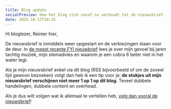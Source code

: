```yaml
---
title: Blog update
socialPreview: Hoe het blog zich vanaf nu verhoudt tot de nieuwsbrief.
date: 2025-10-17T10:25
---
```


Hi bloglezer, Reinier hier,

De nieuwsbrief is inmiddels weer opgestart en de verkiezingen staan voor de deur. In [de meest recente FYI nieuwbrief](https://reinier.fyi/nieuwsbrief/2025/49-take-on-den-haag/) lees je over mijn gevoel bij jaren tachtig muziek, mijn stemadvies en waarom je een cobra 6 beter niet in het water legt. 

Als je mijn nieuwsbrief enkel via dit blog (RSS bijvoorbeeld of om de zoveel tijd gewoon bezoeken) volgt dan heb ik een tip voor je: **de stukjes uit mijn nieuwsbrief verschijnen niet meer 1 op 1 op dit blog**. Teveel dubbele handelingen, dubbele content en overhead. 

Als je dus wilt volgen wat ik allemaal te vertellen heb, [volg dan vooral de nieuwsbrief](https://reinier.fyi/nieuwsbrief/)!
